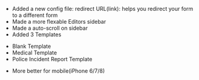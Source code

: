 - Added a new config file: redirect URL(link): helps you redirect your form to a different form
- Made a more flexable Editors sidebar
- Made a auto-scroll on sidebar
- Added 3 Templates
 * Blank Template
 * Medical Template
 * Police Incident Report Template
 - More better for mobile(iPhone 6/7/8)
